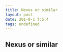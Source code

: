 ```yaml
---
title: Nexus or similar
layout: post
date: 201-0-1 T:5:4
tags: undefined
---
```

## Nexus or similar

